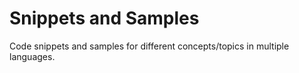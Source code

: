 # Snippets and Samples

Code snippets and samples for different concepts/topics in multiple languages.
